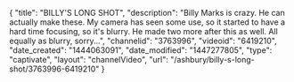 {
    "title": "BILLY'S LONG SHOT",
    "description": "Billy Marks is crazy. He can actually make these. My camera has seen some use, so it started to have a hard time focusing, so it's blurry. He made two more after this as well. All equally as blurry, sorry...",
    "channelid": "3763996",
    "videoid": "6419210",
    "date_created": "1444063091",
    "date_modified": "1447277805",
    "type": "captivate",
    "layout": "channelVideo",
    "url": "\/ashbury\/billy-s-long-shot\/3763996-6419210"
}